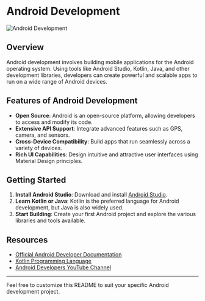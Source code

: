 # Android Development

![Android Development](https://developer.android.com/images/android-logo.svg)

## Overview

Android development involves building mobile applications for the Android operating system. Using tools like Android Studio, Kotlin, Java, and other development libraries, developers can create powerful and scalable apps to run on a wide range of Android devices.

## Features of Android Development

- **Open Source**: Android is an open-source platform, allowing developers to access and modify its code.
- **Extensive API Support**: Integrate advanced features such as GPS, camera, and sensors.
- **Cross-Device Compatibility**: Build apps that run seamlessly across a variety of devices.
- **Rich UI Capabilities**: Design intuitive and attractive user interfaces using Material Design principles.

## Getting Started

1. **Install Android Studio**: Download and install [Android Studio](https://developer.android.com/studio).
2. **Learn Kotlin or Java**: Kotlin is the preferred language for Android development, but Java is also widely used.
3. **Start Building**: Create your first Android project and explore the various libraries and tools available.

## Resources

- [Official Android Developer Documentation](https://developer.android.com/docs)
- [Kotlin Programming Language](https://kotlinlang.org/)
- [Android Developers YouTube Channel](https://www.youtube.com/user/androiddevelopers)

---

Feel free to customize this README to suit your specific Android development project.
